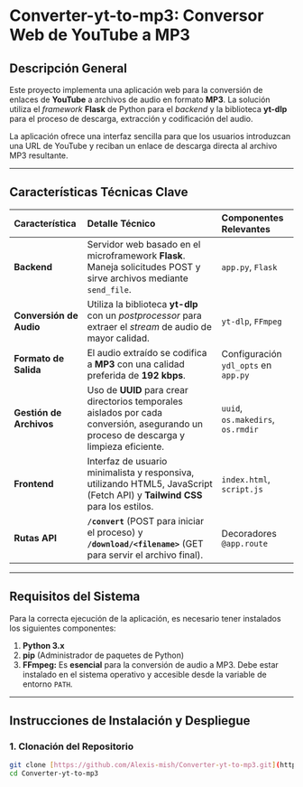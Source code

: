 # Converter-yt-to-mp3: Conversor Web de YouTube a MP3

## Descripción General

Este proyecto implementa una aplicación web para la conversión de enlaces de **YouTube** a archivos de audio en formato **MP3**. La solución utiliza el *framework* **Flask** de Python para el *backend* y la biblioteca **yt-dlp** para el proceso de descarga, extracción y codificación del audio.

La aplicación ofrece una interfaz sencilla para que los usuarios introduzcan una URL de YouTube y reciban un enlace de descarga directa al archivo MP3 resultante.

---

## Características Técnicas Clave

| Característica | Detalle Técnico | Componentes Relevantes |
| :--- | :--- | :--- |
| **Backend** | Servidor web basado en el microframework **Flask**. Maneja solicitudes POST y sirve archivos mediante `send_file`. | `app.py`, `Flask` |
| **Conversión de Audio** | Utiliza la biblioteca **yt-dlp** con un *postprocessor* para extraer el *stream* de audio de mayor calidad. | `yt-dlp`, `FFmpeg` |
| **Formato de Salida** | El audio extraído se codifica a **MP3** con una calidad preferida de **192 kbps**. | Configuración `ydl_opts` en `app.py` |
| **Gestión de Archivos** | Uso de **UUID** para crear directorios temporales aislados por cada conversión, asegurando un proceso de descarga y limpieza eficiente. | `uuid`, `os.makedirs`, `os.rmdir` |
| **Frontend** | Interfaz de usuario minimalista y responsiva, utilizando HTML5, JavaScript (Fetch API) y **Tailwind CSS** para los estilos. | `index.html`, `script.js` |
| **Rutas API** | **`/convert`** (POST para iniciar el proceso) y **`/download/<filename>`** (GET para servir el archivo final). | Decoradores `@app.route` |

---

## Requisitos del Sistema

Para la correcta ejecución de la aplicación, es necesario tener instalados los siguientes componentes:

1.  **Python 3.x**
2.  **pip** (Administrador de paquetes de Python)
3.  **FFmpeg:** Es **esencial** para la conversión de audio a MP3. Debe estar instalado en el sistema operativo y accesible desde la variable de entorno `PATH`.

---

## Instrucciones de Instalación y Despliegue

### 1. Clonación del Repositorio

```bash
git clone [https://github.com/Alexis-mish/Converter-yt-to-mp3.git](https://github.com/Alexis-mish/Converter-yt-to-mp3.git)
cd Converter-yt-to-mp3

